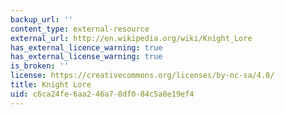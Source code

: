 ```yaml
---
backup_url: ''
content_type: external-resource
external_url: http://en.wikipedia.org/wiki/Knight_Lore
has_external_licence_warning: true
has_external_license_warning: true
is_broken: ''
license: https://creativecommons.org/licenses/by-nc-sa/4.0/
title: Knight Lore
uid: c6ca24fe-6aa2-46a7-8df0-84c5a8e19ef4
---
```

